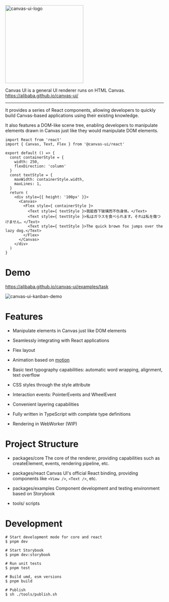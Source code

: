 <img width="248" alt="canvas-ui-logo" src="https://user-images.githubusercontent.com/180445/147241118-4fb09f35-8bc0-449b-8ab1-045caa9eb726.png">

Canvas UI is a general UI renderer runs on HTML Canvas. https://alibaba.github.io/canvas-ui/

<hr>

It provides a series of React components, allowing developers to quickly build Canvas-based applications using their existing knowledge.

It also features a DOM-like scene tree, enabling developers to manipulate elements drawn in Canvas just like they would manipulate DOM elements.

```tsx
import React from 'react'
import { Canvas, Text, Flex } from '@canvas-ui/react'

export default () => {
  const containerStyle = {
    width: 250,
    flexDirection: 'column'
  }
  const textStyle = {
    maxWidth: containerStyle.width,
    maxLines: 1,
  }
  return (
    <div style={{ height: '100px' }}>
      <Canvas>
        <Flex style={ containerStyle }>
          <Text style={ textStyle }>我能吞下玻璃而不伤身体。</Text>
          <Text style={ textStyle }>私はガラスを食べられます。それは私を傷つけません。</Text>
          <Text style={ textStyle }>The quick brown fox jumps over the lazy dog.</Text>
        </Flex>
      </Canvas>
    </div>
  )
}
```

# Demo

https://alibaba.github.io/canvas-ui/examples/task

![canvas-ui-kanban-demo](https://user-images.githubusercontent.com/180445/189369038-1a5b5c56-375b-4d5d-801a-9e06421f4a63.png)


# Features

- Manipulate elements in Canvas just like DOM elements

- Seamlessly integrating with React applications

- Flex layout

- Animation based on [motion](https://motion.dev/)

- Basic text typography capabilities: automatic word wrapping, alignment, text overflow

- CSS styles through the style attribute

- Interaction events: PointerEvents and WheelEvent

- Convenient layering capabilities

- Fully written in TypeScript with complete type definitions

- Rendering in WebWorker (WIP)

# Project Structure

- packages/core
The core of the renderer, providing capabilities such as createElement, events, rendering pipeline, etc.

- packages/react
Canvas UI's official React binding, providing components like `<View />`, `<Text />`, etc.

- packages/examples
Component development and testing environment based on Storybook

- tools/
scripts

# Development

```
# Start development mode for core and react
$ pnpm dev

# Start Storybook
$ pnpm dev:storybook

# Run unit tests
$ pnpm test

# Build umd, esm versions
$ pnpm build

# Publish
$ sh ./tools/publish.sh
```
